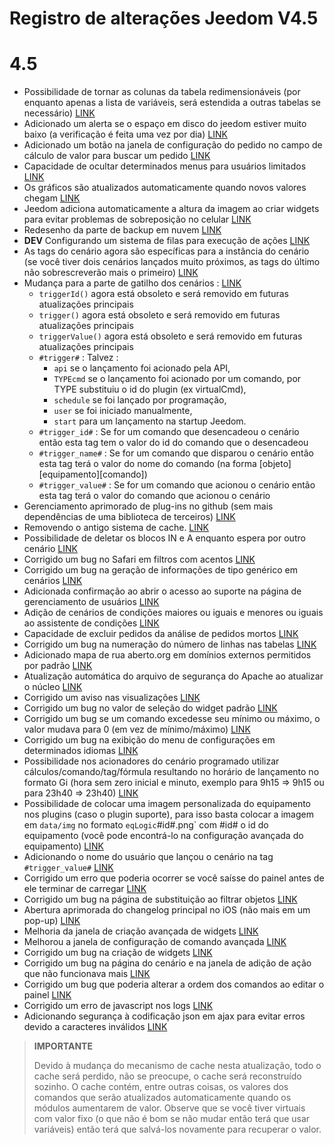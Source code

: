 # Registro de alterações Jeedom V4.5

# 4.5

- Possibilidade de tornar as colunas da tabela redimensionáveis (por enquanto apenas a lista de variáveis, será estendida a outras tabelas se necessário) [LINK](https://github.com/jeedom/core/issues/2499)
- Adicionado um alerta se o espaço em disco do jeedom estiver muito baixo (a verificação é feita uma vez por dia) [LINK](https://github.com/jeedom/core/issues/2438)
- Adicionado um botão na janela de configuração do pedido no campo de cálculo de valor para buscar um pedido [LINK](https://github.com/jeedom/core/issues/2776)
- Capacidade de ocultar determinados menus para usuários limitados [LINK](https://github.com/jeedom/core/issues/2651)
- Os gráficos são atualizados automaticamente quando novos valores chegam [LINK](https://github.com/jeedom/core/issues/2749)
- Jeedom adiciona automaticamente a altura da imagem ao criar widgets para evitar problemas de sobreposição no celular [LINK](https://github.com/jeedom/core/issues/2539)
- Redesenho da parte de backup em nuvem [LINK](https://github.com/jeedom/core/issues/2765)
- **DEV** Configurando um sistema de filas para execução de ações [LINK](https://github.com/jeedom/core/issues/2489)
- As tags do cenário agora são específicas para a instância do cenário (se você tiver dois cenários lançados muito próximos, as tags do último não sobrescreverão mais o primeiro) [LINK](https://github.com/jeedom/core/issues/2763)
- Mudança para a parte de gatilho dos cenários : [LINK](https://github.com/jeedom/core/issues/2414)
  - ``triggerId()`` agora está obsoleto e será removido em futuras atualizações principais
  - ``trigger()`` agora está obsoleto e será removido em futuras atualizações principais
  - ``triggerValue()`` agora está obsoleto e será removido em futuras atualizações principais
  - ``#trigger#`` : Talvez :
    - ``api`` se o lançamento foi acionado pela API,
    - ``TYPEcmd`` se o lançamento foi acionado por um comando, por TYPE substituiu o id do plugin (ex virtualCmd),
    - ``schedule`` se foi lançado por programação,
    - ``user`` se foi iniciado manualmente,
    - ``start`` para um lançamento na startup Jeedom.
  - ``#trigger_id#`` : Se for um comando que desencadeou o cenário então esta tag tem o valor do id do comando que o desencadeou
  - ``#trigger_name#`` : Se for um comando que disparou o cenário então esta tag terá o valor do nome do comando (na forma [objeto][equipamento][comando])
  - ``#trigger_value#`` : Se for um comando que acionou o cenário então esta tag terá o valor do comando que acionou o cenário
- Gerenciamento aprimorado de plug-ins no github (sem mais dependências de uma biblioteca de terceiros) [LINK](https://github.com/jeedom/core/issues/2567)
- Removendo o antigo sistema de cache. [LINK](https://github.com/jeedom/core/pull/2799)
- Possibilidade de deletar os blocos IN e A enquanto espera por outro cenário [LINK](https://github.com/jeedom/core/pull/2379)
- Corrigido um bug no Safari em filtros com acentos [LINK](https://github.com/jeedom/core/pull/2754)
- Corrigido um bug na geração de informações de tipo genérico em cenários [LINK](https://github.com/jeedom/core/pull/2806)
- Adicionada confirmação ao abrir o acesso ao suporte na página de gerenciamento de usuários [LINK](https://github.com/jeedom/core/pull/2809)
- Adição de cenários de condições maiores ou iguais e menores ou iguais ao assistente de condições [LINK](https://github.com/jeedom/core/issues/2810)
- Capacidade de excluir pedidos da análise de pedidos mortos [LINK](https://github.com/jeedom/core/issues/2812)
- Corrigido um bug na numeração do número de linhas nas tabelas [LINK](https://github.com/jeedom/core/commit/0e9e44492e29f7d0842b2c9b3df39d0d98957c83)
- Adicionado mapa de rua aberto.org em domínios externos permitidos por padrão [LINK](https://github.com/jeedom/core/commit/2d62c64f0bd1958372844f6859ef691f88852422)
- Atualização automática do arquivo de segurança do Apache ao atualizar o núcleo [LINK](https://github.com/jeedom/core/issues/2815)
- Corrigido um aviso nas visualizações [LINK](https://github.com/jeedom/core/pull/2816)
- Corrigido um bug no valor de seleção do widget padrão [LINK](https://github.com/jeedom/core/pull/2813)
- Corrigido um bug se um comando excedesse seu mínimo ou máximo, o valor mudava para 0 (em vez de mínimo/máximo) [LINK](https://github.com/jeedom/core/issues/2819)
- Corrigido um bug na exibição do menu de configurações em determinados idiomas [LINK](https://github.com/jeedom/core/issues/2821)
- Possibilidade nos acionadores do cenário programado utilizar cálculos/comando/tag/fórmula resultando no horário de lançamento no formato Gi (hora sem zero inicial e minuto, exemplo para 9h15 => 9h15 ou para 23h40 => 23h40) [LINK](https://github.com/jeedom/core/pull/2808)
- Possibilidade de colocar uma imagem personalizada do equipamento nos plugins (caso o plugin suporte), para isso basta colocar a imagem em `data/img` no formato `eqLogic`#id#.png` com #id# o id do equipamento (você pode encontrá-lo na configuração avançada do equipamento) [LINK](https://github.com/jeedom/core/pull/2802)
- Adicionando o nome do usuário que lançou o cenário na tag ``#trigger_value#`` [LINK](https://github.com/jeedom/core/pull/2382)
- Corrigido um erro que poderia ocorrer se você saísse do painel antes de ele terminar de carregar [LINK](https://github.com/jeedom/core/pull/2827)
- Corrigido um bug na página de substituição ao filtrar objetos [LINK](https://github.com/jeedom/core/issues/2833)
- Abertura aprimorada do changelog principal no iOS (não mais em um pop-up) [LINK](https://github.com/jeedom/core/issues/2835)
- Melhoria da janela de criação avançada de widgets [LINK](https://github.com/jeedom/core/pull/2836)
- Melhorou a janela de configuração de comando avançada [LINK](https://github.com/jeedom/core/pull/2837)
- Corrigido um bug na criação de widgets [LINK](https://github.com/jeedom/core/pull/2838)
- Corrigido um bug na página do cenário e na janela de adição de ação que não funcionava mais [LINK](https://github.com/jeedom/core/issues/2839)
- Corrigido um bug que poderia alterar a ordem dos comandos ao editar o painel [LINK](https://github.com/jeedom/core/issues/2841)
- Corrigido um erro de javascript nos logs [LINK](https://github.com/jeedom/core/issues/2840)
- Adicionando segurança à codificação json em ajax para evitar erros devido a caracteres inválidos [LINK](https://github.com/jeedom/core/commit/0784cbf9e409cfc50dd9c3d085c329c7eaba7042)

>**IMPORTANTE**
>
> Devido à mudança do mecanismo de cache nesta atualização, todo o cache será perdido, não se preocupe, o cache será reconstruído sozinho. O cache contém, entre outras coisas, os valores dos comandos que serão atualizados automaticamente quando os módulos aumentarem de valor. Observe que se você tiver virtuais com valor fixo (o que não é bom se não mudar então terá que usar variáveis) então terá que salvá-los novamente para recuperar o valor.
